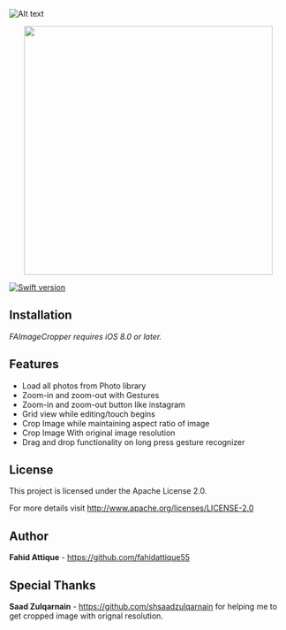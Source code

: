 ![Alt text](http://i.imgur.com/LqJCgcv.png "FAImageCropper-Logo")


<p align="center">
    <a href="http://i.imgur.com/SEoCj6z.gif">
        <img src="http://i.imgur.com/SEoCj6z.gif" height="450">
    </a>
</p>


[![Swift version](https://img.shields.io/badge/swift-3.0-orange.svg?style=flat.svg)](https://img.shields.io/badge/swift-3.0-orange.svg?style=flat.svg)




## Installation

*FAImageCropper requires iOS 8.0 or later.*


## Features

* Load all photos from Photo library
* Zoom-in and zoom-out with Gestures
* Zoom-in and zoom-out button like instagram
* Grid view while editing/touch begins
* Crop Image while maintaining aspect ratio of image
* Crop Image With original image resolution
* Drag and drop functionality on long press gesture recognizer

## License

This project is licensed under the  Apache License 2.0. 

For more details visit http://www.apache.org/licenses/LICENSE-2.0


## Author

**Fahid Attique** - https://github.com/fahidattique55


## Special Thanks

**Saad Zulqarnain** - https://github.com/shsaadzulqarnain for helping me to get cropped image with orignal resolution.
